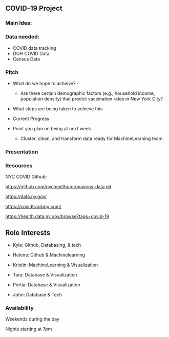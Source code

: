 ## __COVID-19 Project__

### Main Idea:

 
### Data needed: 

  * COVID data tracking 
  * DOH COVID Data
  * Census Data

### Pitch 

  * What do we hope to acheive? -
    * Are there certain demographic factors (e.g., household income, population density) that predict vaccination rates in New York City?


  * What steps are being taken to achieve this

  * Current Progress

  * Point you plan on being at next week.
       * Cluster, clean, and transform data ready for MachineLearning team.

### Presentation

### __Resources__


NYC COVID Github:

https://github.com/nychealth/coronavirus-data.git

https://data.ny.gov/

https://covidtracking.com/

https://health.data.ny.gov/browse?tags=covid-19

## Role Interests

* Kyle: Github, Databasing, & tech

* Helena: Github & Machinelearning

* Kristin: MachineLearning & Visualization

* Tara: Database & Visualization

* Portia: Database & Visualization

* John: Database & Tech


### Availability

Weekends during the day

Nights starting at 7pm




